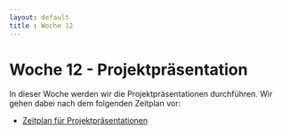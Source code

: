 ```yaml
---
layout: default
title : Woche 12
---
```


# Woche 12 - Projektpräsentation

In dieser Woche werden wir die Projektpräsentationen durchführen. 
Wir gehen dabei nach dem folgenden Zeitplan vor:

* [Zeitplan für Projektpräsentationen](https://adam.unibas.ch/goto_adam_file_1928313_download.html)